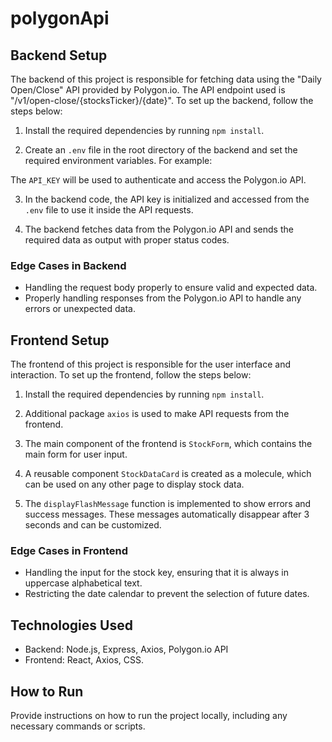 # polygonApi

## Backend Setup

The backend of this project is responsible for fetching data using the "Daily Open/Close" API provided by Polygon.io. The API endpoint used is "/v1/open-close/{stocksTicker}/{date}". To set up the backend, follow the steps below:

1. Install the required dependencies by running `npm install`.

2. Create an `.env` file in the root directory of the backend and set the required environment variables. For example:

The `API_KEY` will be used to authenticate and access the Polygon.io API.

3. In the backend code, the API key is initialized and accessed from the `.env` file to use it inside the API requests.

4. The backend fetches data from the Polygon.io API and sends the required data as output with proper status codes.

### Edge Cases in Backend

- Handling the request body properly to ensure valid and expected data.
- Properly handling responses from the Polygon.io API to handle any errors or unexpected data.

## Frontend Setup

The frontend of this project is responsible for the user interface and interaction. To set up the frontend, follow the steps below:

1. Install the required dependencies by running `npm install`.

2. Additional package `axios` is used to make API requests from the frontend.

3. The main component of the frontend is `StockForm`, which contains the main form for user input.

4. A reusable component `StockDataCard` is created as a molecule, which can be used on any other page to display stock data.

5. The `displayFlashMessage` function is implemented to show errors and success messages. These messages automatically disappear after 3 seconds and can be customized.

### Edge Cases in Frontend

- Handling the input for the stock key, ensuring that it is always in uppercase alphabetical text.
- Restricting the date calendar to prevent the selection of future dates.

## Technologies Used

- Backend: Node.js, Express, Axios, Polygon.io API
- Frontend: React, Axios, CSS.

## How to Run

Provide instructions on how to run the project locally, including any necessary commands or scripts.

